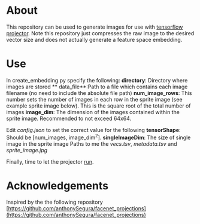 # About
This repository can be used to generate images for use with [tensorflow projector](http://projector.tensorflow.org/). Note this repository just compresses the raw image to the desired vector size and does not actually generate a feature space embedding. 

# Use
In create_embedding.py specify the following:
**directory**: Directory where images are stored
** data_file**:Path to a file which contains each image filename (no need to include the absolute file path)
**num_image_rows**: This number sets the number of images in each row in the sprite image (see example sprite image below). This is the square root of the total number of images
**image_dim**: The dimension of the images contained within the sprite image. Recommended to not exceed 64x64.

Edit *config.json* to set the correct value for the following
**tensorShape**: Should be [num_images,  image_dim<sup>2</sup>]. 
**singleImageDim**: The size of single image in the sprite image
Paths to me the *vecs.tsv*, *metadata.tsv* and *sprite_image.jpg*

Finally, time to let the projector [run](http://projector.tensorflow.org/?config=https://raw.githubusercontent.com/dmolony3/projector_embedding/master/config.json). 

# Acknowledgements
Inspired by the the following repository
[https://github.com/anthonySegura/facenet_projections](https://github.com/anthonySegura/facenet_projections)
